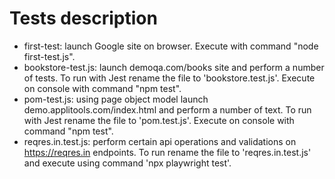 # Tests description

- first-test: launch Google site on browser. Execute with command "node first-test.js".
- bookstore-test.js: launch demoqa.com/books site and perform a number of tests. To run with Jest rename the file to 'bookstore.test.js'. Execute on console with command "npm test".
- pom-test.js: using page object model launch demo.applitools.com/index.html and perform a number of text. To run with Jest rename the file to 'pom.test.js'. Execute on console with command "npm test".
- reqres.in.test.js: perform certain api operations and validations on https://reqres.in endpoints. To run rename the file to 'reqres.in.test.js' and execute using command 'npx playwright test'.